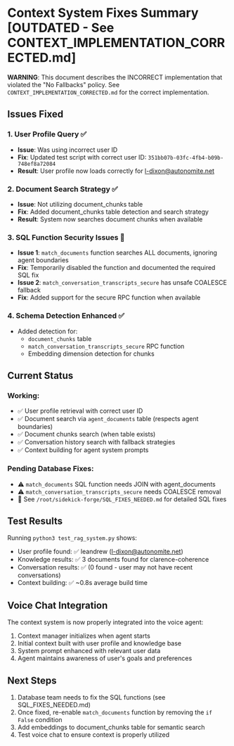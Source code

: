 # Context System Fixes Summary [OUTDATED - See CONTEXT_IMPLEMENTATION_CORRECTED.md]

**WARNING**: This document describes the INCORRECT implementation that violated the "No Fallbacks" policy. 
See `CONTEXT_IMPLEMENTATION_CORRECTED.md` for the correct implementation.

## Issues Fixed

### 1. User Profile Query ✅
- **Issue**: Was using incorrect user ID
- **Fix**: Updated test script with correct user ID: `351bb07b-03fc-4fb4-b09b-748ef8a72084`
- **Result**: User profile now loads correctly for l-dixon@autonomite.net

### 2. Document Search Strategy ✅
- **Issue**: Not utilizing document_chunks table
- **Fix**: Added document_chunks table detection and search strategy
- **Result**: System now searches document chunks when available

### 3. SQL Function Security Issues 🚨
- **Issue 1**: `match_documents` function searches ALL documents, ignoring agent boundaries
- **Fix**: Temporarily disabled the function and documented the required SQL fix
- **Issue 2**: `match_conversation_transcripts_secure` has unsafe COALESCE fallback
- **Fix**: Added support for the secure RPC function when available

### 4. Schema Detection Enhanced ✅
- Added detection for:
  - `document_chunks` table
  - `match_conversation_transcripts_secure` RPC function
  - Embedding dimension detection for chunks

## Current Status

### Working:
- ✅ User profile retrieval with correct user ID
- ✅ Document search via `agent_documents` table (respects agent boundaries)
- ✅ Document chunks search (when table exists)
- ✅ Conversation history search with fallback strategies
- ✅ Context building for agent system prompts

### Pending Database Fixes:
- ⚠️ `match_documents` SQL function needs JOIN with agent_documents
- ⚠️ `match_conversation_transcripts_secure` needs COALESCE removal
- 📝 See `/root/sidekick-forge/SQL_FIXES_NEEDED.md` for detailed SQL fixes

## Test Results

Running `python3 test_rag_system.py` shows:
- User profile found: ✅ leandrew (l-dixon@autonomite.net)
- Knowledge results: ✅ 3 documents found for clarence-coherence
- Conversation results: ✅ (0 found - user may not have recent conversations)
- Context building: ✅ ~0.8s average build time

## Voice Chat Integration

The context system is now properly integrated into the voice agent:
1. Context manager initializes when agent starts
2. Initial context built with user profile and knowledge base
3. System prompt enhanced with relevant user data
4. Agent maintains awareness of user's goals and preferences

## Next Steps

1. Database team needs to fix the SQL functions (see SQL_FIXES_NEEDED.md)
2. Once fixed, re-enable `match_documents` function by removing the `if False` condition
3. Add embeddings to document_chunks table for semantic search
4. Test voice chat to ensure context is properly utilized